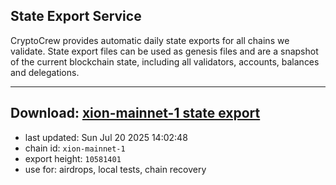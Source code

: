 ## State Export Service
CryptoCrew provides automatic daily state exports for all chains we validate. State export files can be used as genesis files and are a snapshot of the current blockchain state, including all validators, accounts, balances and delegations.

---
**Download: [xion-mainnet-1 state export](https://dl-eu2.ccvalidators.com/SERVICE/xion/xion-mainnet-1_export_10581401.json)**
---

- last updated: Sun Jul 20 2025 14:02:48
- chain id: `xion-mainnet-1`
- export height: `10581401`
- use for: airdrops, local tests, chain recovery
